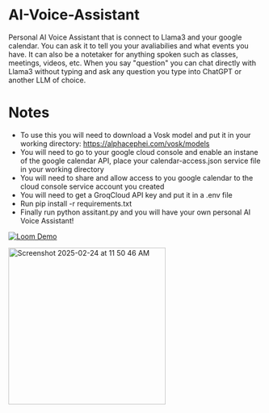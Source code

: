 # AI-Voice-Assistant
 
Personal AI Voice Assistant that is connect to Llama3 and your google calendar. You can ask it to tell you your avaliabilies and what events you have. It can also be a notetaker for anything spoken such as classes, meetings, videos, etc. When you say "question" you can chat directly with Llama3 without typing and ask any question you type into ChatGPT or another LLM of choice.

# Notes
- To use this you will need to download a Vosk model and put it in your working directory: https://alphacephei.com/vosk/models
- You will need to go to your google cloud console and enable an instane of the google calendar API, place your calendar-access.json service file in your working directory
- You will need to share and allow access to you google calendar to the cloud console service account you created
- You will need to get a GroqCloud API key and put it in a .env file
- Run pip install -r requirements.txt
- Finally run python assitant.py and you will have your own personal AI Voice Assistant!

[![Loom Demo]([https://cdn.loom.com/sessions/thumbnails/464d0e14a5ea4eb3ba11f1ca82fe1553-with-play.jpg)](https://www.loom.com/share/464d0e14a5ea4eb3ba11f1ca82fe1553?sid=05cc8e18-6337-4fff-9080-ad8e90cb72d5](https://www.loom.com/share/5cc6d6d27e484ceba656af37342cbbd4?sid=a0eee5d2-5437-43b8-b923-50fe6dc5a3c0))

<img width="311" alt="Screenshot 2025-02-24 at 11 50 46 AM" src="https://github.com/user-attachments/assets/cab2a2f6-cac5-4e6f-b08d-b36a3b6d3d0c" />

